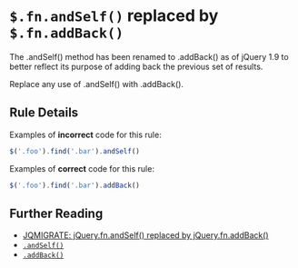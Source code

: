 # `$.fn.andSelf()` replaced by `$.fn.addBack()`

The .andSelf() method has been renamed to .addBack() as of jQuery 1.9 to better
reflect its purpose of adding back the previous set of results.

Replace any use of .andSelf() with .addBack().

## Rule Details


Examples of **incorrect** code for this rule:

```js
$('.foo').find('.bar').andSelf()
```

Examples of **correct** code for this rule:

```js
$('.foo').find('.bar').addBack()
```

## Further Reading

- [JQMIGRATE: jQuery.fn.andSelf() replaced by jQuery.fn.addBack()](https://github.com/jquery/jquery-migrate/blob/1.x-stable/warnings.md#jqmigrate-jqueryfnandself-replaced-by-jqueryfnaddback)
- [`.andSelf()`](https://api.jquery.com/andself/)
- [`.addBack()`](https://api.jquery.com/addback/)

